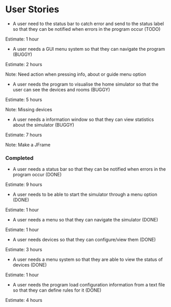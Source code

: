 # User Stories

- A user need to the status bar to catch error and send to the status label so that they can be notified when errors in the program occur (TODO)

Estimate: 1 hour

- A user needs a GUI menu system so that they can navigate the program (BUGGY)

Estimate: 2 hours

Note: Need action when pressing info, about or guide menu option

- A user needs the program to visualise the home simulator so that the user can see the devices and rooms (BUGGY)

Estimate: 5 hours

Note: Missing devices

- A user needs a information window so that they can view statistics about the simulator (BUGGY)

Estimate: 7 hours

Note: Make a JFrame

### Completed

- A user needs a status bar so that they can be notified when errors in the program occur (DONE)

Estimate: 9 hours

- A user needs to be able to start the simulator through a menu option (DONE)

Estimate: 1 hour

- A user needs a menu so that they can navigate the simulator (DONE)

Estimate: 1 hour

- A user needs devices so that they can configure/view them (DONE)

Estimate: 3 hours

- A user needs a menu system so that they are able to view the status of devices (DONE)

Estimate: 1 hour

- A user needs the program load configuration information from a text file so that they can define rules for it (DONE)

Estimate: 4 hours
